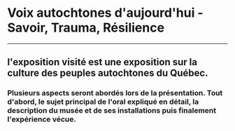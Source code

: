 # **Voix autochtones d'aujourd'hui - Savoir, Trauma, Résilience**
__________
## **l'exposition visité est une exposition sur la culture des peuples autochtones du Québec.**
### **Plusieurs aspects seront abordés lors de la présentation. Tout d'abord, le sujet principal de l'oral expliqué en détail, la description du musée et de ses installations puis finalement l'expérience vécue.**


